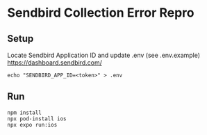 
# Sendbird Collection Error Repro

## Setup
Locate Sendbird Application ID and update .env (see .env.example)
https://dashboard.sendbird.com/
```shell
echo "SENDBIRD_APP_ID=<token>" > .env   
```

## Run

```shell
npm install
npx pod-install ios
npx expo run:ios
```
